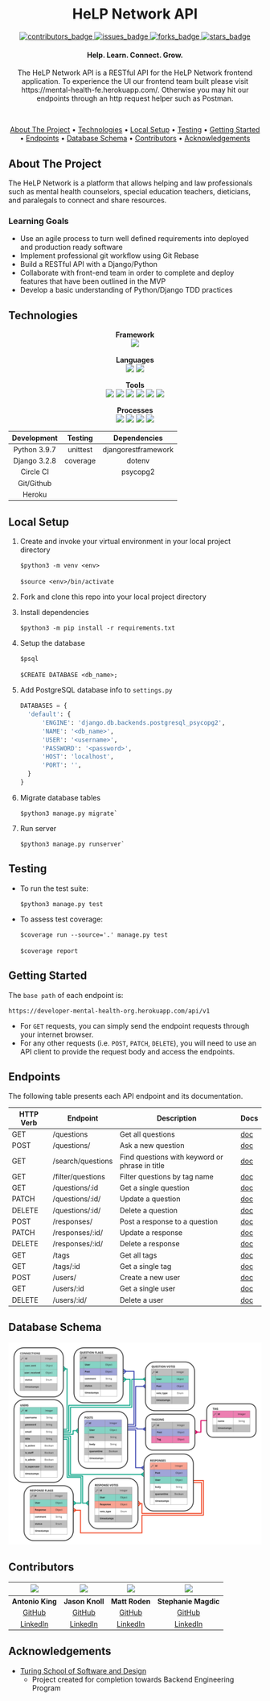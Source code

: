 <h1 align="center">HeLP Network API</h1>

<p align="center">
  <a href="https://github.com/marlitas/rails_engine/graphs/contributors">
    <img src="https://img.shields.io/github/contributors/mental-health-org/mental_health_be?style=for-the-badge" alt="contributors_badge">
  </a>
  <a href="https://github.com/marlitas/rails_engine/issues">
    <img src="https://img.shields.io/github/issues/mental-health-org/mental_health_be?style=for-the-badge" alt="issues_badge">
  </a>
  <a href="https://github.com/marlitas/rails_engine/network/members">
    <img src="https://img.shields.io/github/forks/mental-health-org/mental_health_be?style=for-the-badge" alt="forks_badge">
  </a>
  <a href="https://github.com/marlitas/rails_engine/stargazers">
    <img src="https://img.shields.io/github/stars/mental-health-org/mental_health_be?style=for-the-badge" alt="stars_badge">
  </a>
</p>

<h4 align="center">Help. Learn. Connect. Grow.</h4>

<p align="center">
The HeLP Network API is a RESTful API for the HeLP Network frontend application. To experience the UI our frontend team built please visit https://mental-health-fe.herokuapp.com/. Otherwise you may hit our endpoints through an http request helper such as Postman.
</p><br>

<p align="center">
  <a href="#about-the-project">About The Project</a> •
  <a href="#technologies">Technologies</a> •
  <a href="#local-setup">Local Setup</a> •
  <a href="#testing">Testing</a> •
  <a href="#getting-started">Getting Started</a> •
  <a href="#endpoints">Endpoints</a> •
  <a href="#database-schema">Database Schema</a> •
  <a href="#contributors">Contributors</a> •
  <a href="#acknowledgements">Acknowledgements</a>
</p>


## About The Project

The HeLP Network is a platform that allows helping and law professionals such as mental health counselors, special education teachers, dieticians, and paralegals to connect and share resources.

### Learning Goals

* Use an agile process to turn well defined requirements into deployed and production ready software
* Implement professional git workflow using Git Rebase
* Build a RESTful API with a Django/Python
* Collaborate with front-end team in order to complete and deploy features that have been outlined in the MVP
* Develop a basic understanding of Python/Django TDD practices


## Technologies

<p align="center">
  <b>Framework</b><br>
  <img src="https://img.shields.io/badge/Django-092E20?style=for-the-badge&logo=django&logoColor=white" />
</p>

<p align="center">
  <b>Languages</b><br>
  <img src="https://img.shields.io/badge/Python-14354C?style=for-the-badge&logo=python&logoColor=white" />
  <img src="https://img.shields.io/badge/SQL-4169E1.svg?style=for-the-badge&logo=SQL&logoColor=white" />
</p>

<p align="center">
  <b>Tools</b><br>
  <img src="https://img.shields.io/badge/Atom-66595C.svg?&style=for-the-badge&logo=atom&logoColor=white" />  
  <img src="https://img.shields.io/badge/git-F05032.svg?&style=for-the-badge&logo=git&logoColor=white" />
  <img src="https://img.shields.io/badge/GitHub-181717.svg?&style=for-the-badge&logo=github&logoColor=white" />
  <img src="https://img.shields.io/badge/Heroku-430098.svg?&style=for-the-badge&logo=heroku&logoColor=white" />
  <img src="https://img.shields.io/badge/PostgreSQL-4169E1.svg?&style=for-the-badge&logo=postgresql&logoColor=white" />
  <img src="https://img.shields.io/badge/Slack-4A154B?style=for-the-badge&logo=slack&logoColor=white" />
</p>

<p align="center">
  <b>Processes</b><br>
  <img src="https://img.shields.io/badge/OOP-b81818.svg?&style=for-the-badge&logo=OOP&logoColor=white" />
  <img src="https://img.shields.io/badge/TDD-b87818.svg?&style=for-the-badge&logo=TDD&logoColor=white" />
  <img src="https://img.shields.io/badge/MVC-b8b018.svg?&style=for-the-badge&logo=MVC&logoColor=white" />
  <img src="https://img.shields.io/badge/REST-33b818.svg?&style=for-the-badge&logo=REST&logoColor=white" />  
</p>

<div align="center">

| Development | Testing       | Dependencies          |
|:-----------:|:-------------:|:---------------------:|
| Python 3.9.7| unittest      | djangorestframework   |
| Django 3.2.8| coverage      | dotenv                |
| Circle CI   |               | psycopg2              |
| Git/Github  |               |                       |
| Heroku      |               |                       |

</div>


## Local Setup

1. Create and invoke your virtual environment in your local project directory
   ```
   $python3 -m venv <env>

   $source <env>/bin/activate
   ```

2. Fork and clone this repo into your local project directory

4. Install dependencies
   ```
   $python3 -m pip install -r requirements.txt
   ```

5. Setup the database
   ```
   $psql

   $CREATE DATABASE <db_name>;
   ```

6. Add PostgreSQL database info to `settings.py`
   ```py
   DATABASES = {
     'default': {
         'ENGINE': 'django.db.backends.postgresql_psycopg2',
         'NAME': '<db_name>',
         'USER': '<username>',
         'PASSWORD': '<password>',
         'HOST': 'localhost',
         'PORT': '',
     }
   }
   ```

7. Migrate database tables
   ```
   $python3 manage.py migrate`
   ```

8. Run server
   ```
   $python3 manage.py runserver`
   ```

## Testing

- To run the test suite:
  ```
  $python3 manage.py test
  ```

- To assess test coverage:
  ```
  $coverage run --source='.' manage.py test

  $coverage report
  ```

## Getting Started

The `base path` of each endpoint is:

```
https://developer-mental-health-org.herokuapp.com/api/v1
```

- For `GET` requests, you can simply send the endpoint requests through your internet browser.  
- For any other requests (i.e. `POST`, `PATCH`, `DELETE`), you will need to use an API client to provide the request body and access the endpoints.

## Endpoints

The following table presents each API endpoint and its documentation.  

HTTP Verb | Endpoint          | Description                                    | Docs
----------|-------------------|------------------------------------------------|------
GET       | /questions        | Get all questions                              | [doc](./docs/questions_endpoint.md)
POST      | /questions/       | Ask a new question                             | [doc](./docs/questions_endpoint.md)
GET       | /search/questions | Find questions with keyword or phrase in title | [doc](./docs/questions_endpoint.md)
GET       | /filter/questions | Filter questions by tag name                   | [doc](./docs/questions_endpoint.md)
GET       | /questions/:id    | Get a single question                          | [doc](./docs/questions_endpoint.md)
PATCH     | /questions/:id/   | Update a question                              | [doc](./docs/questions_endpoint.md)
DELETE    | /questions/:id/   | Delete a question                              | [doc](./docs/questions_endpoint.md)
POST      | /responses/       | Post a response to a question                  | [doc](./docs/responses_endpoint.md)
PATCH     | /responses/:id/   | Update a response                              | [doc](./docs/responses_endpoint.md)
DELETE    | /responses/:id/   | Delete a response                              | [doc](./docs/responses_endpoint.md)
GET       | /tags             | Get all tags                                   | [doc](./docs/tags_endpoint.md)
GET       | /tags/:id         | Get a single tag                               | [doc](./docs/tags_endpoint.md)
POST      | /users/           | Create a new user                              | [doc](./docs/users_endpoint.md)
GET       | /users/:id        | Get a single user                              | [doc](./docs/users_endpoint.md)
DELETE    | /users/:id/       | Delete a user                                  | [doc](./docs/users_endpoint.md)


## Database Schema
![HeLP Network Database Schema](/docs/storage/images/schema.png)


## Contributors

<div align="center">

![](https://avatars.githubusercontent.com/u/81713591?s=150)  | ![](https://avatars.githubusercontent.com/u/78898641?s=150) | ![](https://avatars.githubusercontent.com/u/77070949?s=150) | ![](https://avatars.githubusercontent.com/u/60903966?s=150)
 :--:    |  :--:   | :--:    |  :--:
 **Antonio King** | **Jason Knoll** | **Matt Roden** | **Stephanie Magdic**
 [GitHub](https://github.com/antoniojking)  | [GitHub](https://github.com/JasonPKnoll) | [GitHub](https://github.com/Matt-Roden) | [GitHub](https://github.com/stephaniemagdic)
 [LinkedIn](https://www.linkedin.com/in/antoniojking/)| [LinkedIn](https://www.linkedin.com/in/jason-p-knoll/) | [LinkedIn](https://www.linkedin.com/in/matt-roden-35bb3413b/) | [LinkedIn](https://www.linkedin.com/in/stephaniemagdic/)

</div>

## Acknowledgements

* [Turing School of Software and Design](https://turing.edu/)
  - Project created for completion towards Backend Engineering Program
